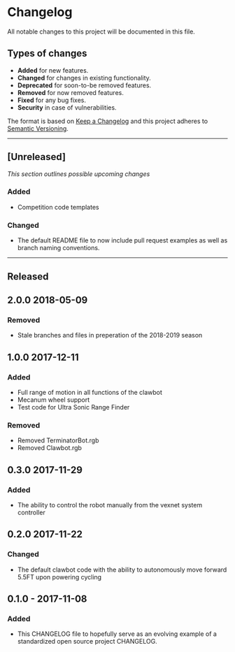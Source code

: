 # Changelog
All notable changes to this project will be documented in this file.

## Types of changes
- **Added** for new features.
- **Changed** for changes in existing functionality.
- **Deprecated** for soon-to-be removed features.
- **Removed** for now removed features.
- **Fixed** for any bug fixes.
- **Security** in case of vulnerabilities.

The format is based on [Keep a Changelog](http://keepachangelog.com/en/1.0.0/)
and this project adheres to [Semantic Versioning](http://semver.org/spec/v2.0.0.html).

***

## [Unreleased]
*This section outlines possible upcoming changes*

### Added
- Competition code templates

### Changed
- The default README file to now include pull request examples as well as branch naming conventions.

****
## Released

## 2.0.0 2018-05-09
### Removed
- Stale branches and files in preperation of the 2018-2019 season

## 1.0.0 2017-12-11
### Added
- Full range of motion in all functions of the clawbot
- Mecanum wheel support
- Test code for Ultra Sonic Range Finder
### Removed
- Removed TerminatorBot.rgb
- Removed Clawbot.rgb

## 0.3.0 2017-11-29
### Added
- The ability to control the robot manually from the vexnet system controller

## 0.2.0 2017-11-22
### Changed
- The default clawbot code with the ability to autonomously move forward 5.5FT upon powering cycling

## 0.1.0 - 2017-11-08
### Added
- This CHANGELOG file to hopefully serve as an evolving example of a
  standardized open source project CHANGELOG.
